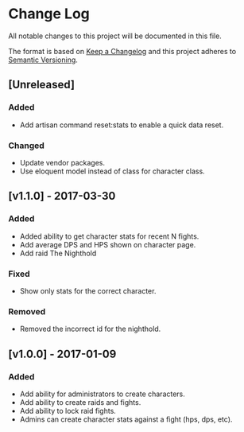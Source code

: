 # Change Log
All notable changes to this project will be documented in this file.

The format is based on [Keep a Changelog](http://keepachangelog.com/) 
and this project adheres to [Semantic Versioning](http://semver.org/).

## [Unreleased]
### Added
- Add artisan command reset:stats to enable a quick data reset.

### Changed
- Update vendor packages.
- Use eloquent model instead of class for character class.

## [v1.1.0] - 2017-03-30
### Added
- Added ability to get character stats for recent N fights.
- Add average DPS and HPS shown on character page.
- Add raid The Nighthold

### Fixed
- Show only stats for the correct character.

### Removed
- Removed the incorrect id for the nighthold.

## [v1.0.0] - 2017-01-09
### Added
- Add ability for administrators to create characters.
- Add ability to create raids and fights.
- Add ability to lock raid fights.
- Admins can create character stats against a fight (hps, dps, etc).
